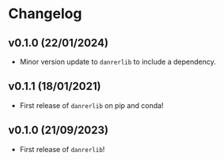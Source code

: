 # Changelog

## v0.1.0 (22/01/2024)

- Minor version update to `danrerlib` to include a dependency.

## v0.1.1 (18/01/2021)

- First release of `danrerlib` on pip and conda!

## v0.1.0 (21/09/2023)

- First release of `danrerlib`!